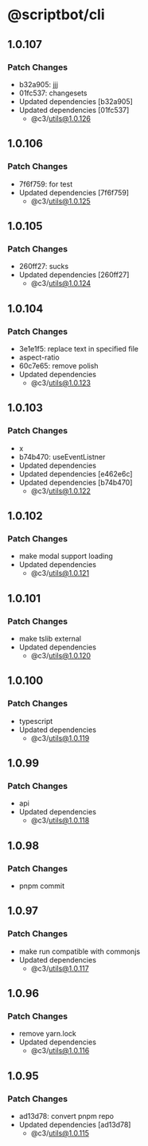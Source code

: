 # @scriptbot/cli

## 1.0.107

### Patch Changes

- b32a905: jjj
- 01fc537: changesets
- Updated dependencies [b32a905]
- Updated dependencies [01fc537]
  - @c3/utils@1.0.126

## 1.0.106

### Patch Changes

- 7f6f759: for test
- Updated dependencies [7f6f759]
  - @c3/utils@1.0.125

## 1.0.105

### Patch Changes

- 260ff27: sucks
- Updated dependencies [260ff27]
  - @c3/utils@1.0.124

## 1.0.104

### Patch Changes

- 3e1e1f5: replace text in specified file
- aspect-ratio
- 60c7e65: remove polish
- Updated dependencies
  - @c3/utils@1.0.123

## 1.0.103

### Patch Changes

- x
- b74b470: useEventListner
- Updated dependencies
- Updated dependencies [e462e6c]
- Updated dependencies [b74b470]
  - @c3/utils@1.0.122

## 1.0.102

### Patch Changes

- make modal support loading
- Updated dependencies
  - @c3/utils@1.0.121

## 1.0.101

### Patch Changes

- make tslib external
- Updated dependencies
  - @c3/utils@1.0.120

## 1.0.100

### Patch Changes

- typescript
- Updated dependencies
  - @c3/utils@1.0.119

## 1.0.99

### Patch Changes

- api
- Updated dependencies
  - @c3/utils@1.0.118

## 1.0.98

### Patch Changes

- pnpm commit

## 1.0.97

### Patch Changes

- make run compatible with commonjs
- Updated dependencies
  - @c3/utils@1.0.117

## 1.0.96

### Patch Changes

- remove yarn.lock
- Updated dependencies
  - @c3/utils@1.0.116

## 1.0.95

### Patch Changes

- ad13d78: convert pnpm repo
- Updated dependencies [ad13d78]
  - @c3/utils@1.0.115
